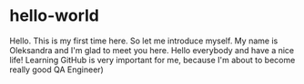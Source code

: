 # hello-world
Hello. This is my first time here. So let me introduce myself. My name is Oleksandra and I'm glad to meet you here. Hello everybody and have a nice life!
Learning GitHub is very important for me, because I'm about to become really good QA Engineer)
